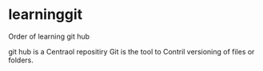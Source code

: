 # learninggit
Order of learning git hub

git hub is a Centraol repositiry
Git is the tool to Contril versioning of files or folders.
